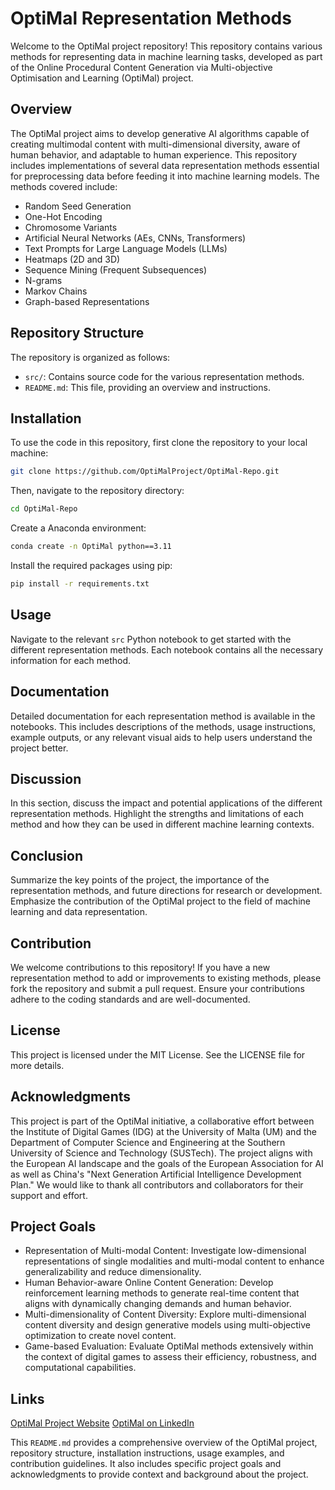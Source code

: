 # OptiMal Representation Methods

Welcome to the OptiMal project repository! This repository contains various methods for representing data in machine learning tasks, developed as part of the Online Procedural Content Generation via Multi-objective Optimisation and Learning (OptiMal) project.

## Overview
The OptiMal project aims to develop generative AI algorithms capable of creating multimodal content with multi-dimensional diversity, aware of human behavior, and adaptable to human experience. This repository includes implementations of several data representation methods essential for preprocessing data before feeding it into machine learning models. The methods covered include:

- Random Seed Generation
- One-Hot Encoding
- Chromosome Variants
- Artificial Neural Networks (AEs, CNNs, Transformers)
- Text Prompts for Large Language Models (LLMs)
- Heatmaps (2D and 3D)
- Sequence Mining (Frequent Subsequences)
- N-grams
- Markov Chains
- Graph-based Representations

## Repository Structure
The repository is organized as follows:
- `src/`: Contains source code for the various representation methods.
- `README.md`: This file, providing an overview and instructions.

## Installation
To use the code in this repository, first clone the repository to your local machine:
```bash
git clone https://github.com/OptiMalProject/OptiMal-Repo.git
```
Then, navigate to the repository directory:
```bash
cd OptiMal-Repo
```
Create a Anaconda environment:
```bash
conda create -n OptiMal python==3.11
```
Install the required packages using pip:
```bash
pip install -r requirements.txt
```

## Usage

Navigate to the relevant `src` Python notebook to get started with the different representation methods. Each notebook contains all the necessary information for each method.

## Documentation
Detailed documentation for each representation method is available in the notebooks. This includes descriptions of the methods, usage instructions, example outputs, or any relevant visual aids to help users understand the project better.

## Discussion
In this section, discuss the impact and potential applications of the different representation methods. Highlight the strengths and limitations of each method and how they can be used in different machine learning contexts.

## Conclusion
Summarize the key points of the project, the importance of the representation methods, and future directions for research or development. Emphasize the contribution of the OptiMal project to the field of machine learning and data representation.

## Contribution
We welcome contributions to this repository! If you have a new representation method to add or improvements to existing methods, please fork the repository and submit a pull request. Ensure your contributions adhere to the coding standards and are well-documented.

## License
This project is licensed under the MIT License. See the LICENSE file for more details.

## Acknowledgments
This project is part of the OptiMal initiative, a collaborative effort between the Institute of Digital Games (IDG) at the University of Malta (UM) and the Department of Computer Science and Engineering at the Southern University of Science and Technology (SUSTech). The project aligns with the European AI landscape and the goals of the European Association for AI as well as China's "Next Generation Artificial Intelligence Development Plan." We would like to thank all contributors and collaborators for their support and effort.

## Project Goals
* Representation of Multi-modal Content: Investigate low-dimensional representations of single modalities and multi-modal content to enhance generalizability and reduce dimensionality.
* Human Behavior-aware Online Content Generation: Develop reinforcement learning methods to generate real-time content that aligns with dynamically changing demands and human behavior.
* Multi-dimensionality of Content Diversity: Explore multi-dimensional content diversity and design generative models using multi-objective optimization to create novel content.
* Game-based Evaluation: Evaluate OptiMal methods extensively within the context of digital games to assess their efficiency, robustness, and computational capabilities.

## Links
[OptiMal Project Website](https://optimal.institutedigitalgames.com/)
[OptiMal on LinkedIn](https://www.linkedin.com/showcase/project-optimal)


This `README.md` provides a comprehensive overview of the OptiMal project, repository structure, installation instructions, usage examples, and contribution guidelines. It also includes specific project goals and acknowledgments to provide context and background about the project.
